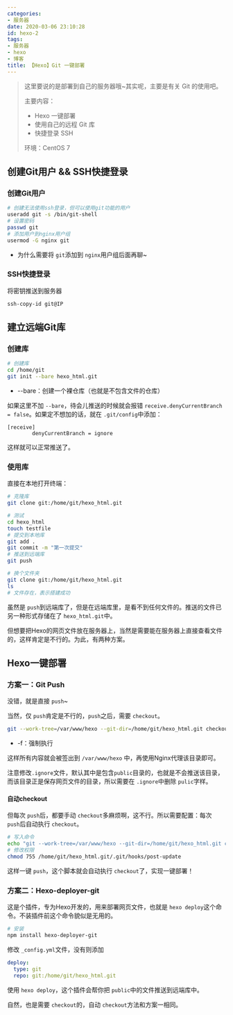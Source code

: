 ```yaml
---
categories:
- 服务器
date: 2020-03-06 23:10:28
id: hexo-2
tags:
- 服务器
- hexo
- 博客
title: 【Hexo】Git 一键部署
---
```


> 这里要说的是部署到自己的服务器哦~其实呢，主要是有关 Git 的使用吧。
>
> 主要内容：
>
> - Hexo 一键部署
> - 使用自己的远程 Git 库
> - 快捷登录 SSH
>
> 环境：CentOS 7

## 创建Git用户 && SSH快捷登录

### 创建Git用户

```bash
# 创建无法使用ssh登录，但可以使用git功能的用户
useradd git -s /bin/git-shell
# 设置密码
passwd git
# 添加用户到nginx用户组
usermod -G nginx git
```

- 为什么需要将 `git`添加到 `nginx`用户组后面再聊~

<!-- more -->

### SSH快捷登录

将密钥推送到服务器

```bash
ssh-copy-id git@IP
```

## 建立远端Git库

### 创建库

```bash
# 创建库
cd /home/git
git init --bare hexo_html.git
```

- --bare：创建一个裸仓库（也就是不包含文件的仓库）

如果这里不加 `--bare`，待会儿推送的时候就会报错 `receive.denyCurrentBranch = false`。如果定不想加的话，就在 `.git/config`中添加：

```
[receive]
        denyCurrentBranch = ignore
```

这样就可以正常推送了。

### 使用库

直接在本地打开终端：

```bash
# 克隆库
git clone git:/home/git/hexo_html.git

# 测试
cd hexo_html
touch testfile
# 提交到本地库
git add .
git commit -m "第一次提交"
# 推送到远端库
git push

# 换个文件夹
git clone git:/home/git/hexo_html.git
ls
# 文件存在，表示搭建成功
```

虽然是 `push`到远端库了，但是在远端库里，是看不到任何文件的。推送的文件已另一种形式存储在了 `hexo_html.git`中。

但想要把Hexo的网页文件放在服务器上，当然是需要能在服务器上直接查看文件的，这样肯定是不行的。为此，有两种方案。

## Hexo一键部署

### 方案一：Git Push

没错，就是直接 `push`~

当然，仅 `push`肯定是不行的，`push`之后，需要 `checkout`。

```bash
git --work-tree=/var/www/hexo --git-dir=/home/git/hexo_html.git checkout -f
```

- -f：强制执行

这样所有内容就会被签出到 `/var/www/hexo` 中，再使用Nginx代理该目录即可。

注意修改`.ignore`文件，默认其中是包含`public`目录的，也就是不会推送该目录，而该目录正是保存网页文件的目录，所以需要在 `.ignore`中删除 `pulic`字样。

#### 自动checkout

但每次 `push`后，都要手动 `checkout`多麻烦啊，这不行。所以需要配置：每次 `push`后自动执行 `checkout`。

```bash
# 写入命令
echo "git --work-tree=/var/www/hexo --git-dir=/home/git/hexo_html.git checkout -f" >> /home/git/hexo_html.git/hooks/post-update
# 修改权限
chmod 755 /home/git/hexo_html.git/.git/hooks/post-update
```

这样一键 `push`，这个脚本就会自动执行 `checkout`了，实现一键部署！

### 方案二：Hexo-deployer-git

这是个插件，专为Hexo开发的，用来部署网页文件，也就是 `hexo deploy`这个命令。不装插件前这个命令貌似是无用的。

```bash
# 安装
npm install hexo-deployer-git
```

修改 `_config.yml`文件，没有则添加

```yml
deploy:
  type: git
  repo: git:/home/git/hexo_html.git
```

使用 `hexo deploy`，这个插件会帮你把 `public`中的文件推送到远端库中。

自然，也是需要 `checkout`的，自动 `checkout`方法和方案一相同。
